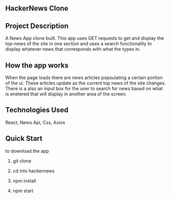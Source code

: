 ## HackerNews Clone

## Project Description
A News App clone built. This app uses GET requests to get and display the top-news of the site in one section and uses a search functionality to display whatever news that corresponds with what the types in. 

## How the app works
When the page loads there are news articles popoulating a certain portion of the ui. These articles update as the current top news of the site changes.  There is a also an input box for the user to search for news based on what is enetered that will display in another area of the screen.  

## Technologies Used
React, News Api, Css, Axios

## Quick Start
 to download the app 
 
1. git clone
 
2. cd into hackernews

3. npm install
   
4. npm start 

